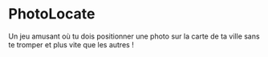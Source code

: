 # PhotoLocate
Un jeu amusant où tu dois positionner une  photo sur la carte de ta ville sans te tromper et plus vite   que les autres !
